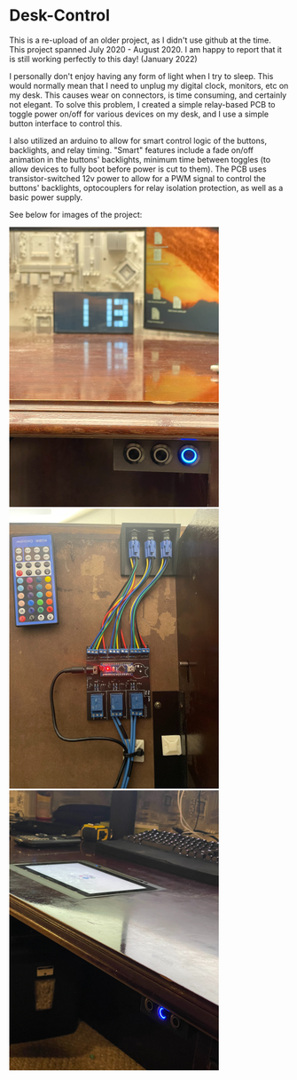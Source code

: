 # Desk-Control

This is a re-upload of an older project, as I didn't use github at the time. This project spanned July 2020 - August 2020. I am happy to report that it is still working perfectly to this day! (January 2022)

I personally don't enjoy having any form of light when I try to sleep. This would normally mean that I need to unplug my digital clock, monitors, etc on my desk. This causes wear on connectors, is time consuming, and certainly not elegant. To solve this problem, I created a simple relay-based PCB to toggle power on/off for various devices on my desk, and I use a simple button interface to control this. 

I also utilized an arduino to allow for smart control logic of the buttons, backlights, and relay timing. "Smart" features include a fade on/off animation in the buttons' backlights, minimum time between toggles (to allow devices to fully boot before power is cut to them). The PCB uses transistor-switched 12v power to allow for a PWM signal to control the buttons' backlights, optocouplers for relay isolation protection, as well as a basic power supply. 


See below for images of the project:

![alt text](https://github.com/woodepic/Desk-Control/blob/main/src/IMG_6762.jpg "Button 3 toggles clock") ![alt text](https://github.com/woodepic/Desk-Control/blob/main/src/IMG_6767.jpg "Underside view of buttons & PCB") ![alt text](https://github.com/woodepic/Desk-Control/blob/main/src/IMG_6766.jpg "Button 2 toggles in-desk touch monitor")
